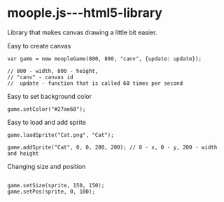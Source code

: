 # moople.js---html5-library
Library that makes canvas drawing a little bit easier.

Easy to create canvas
```
var game = new moopleGame(800, 800, "canv", {update: update});

// 800 - width, 800 - height,
// "canv" - canvas id
//  update - function that is called 60 times per second
```

Easy to set background color
```
game.setColor("#27ae60");
```

Easy to load and add sprite
```
game.loadSprite("Cat.png", "Cat");

game.addSprite("Cat", 0, 0, 200, 200); // 0 - x, 0 - y, 200 - width and height
```

Changing size and position
```

game.setSize(sprite, 150, 150);
game.setPos(sprite, 0, 100);
```
